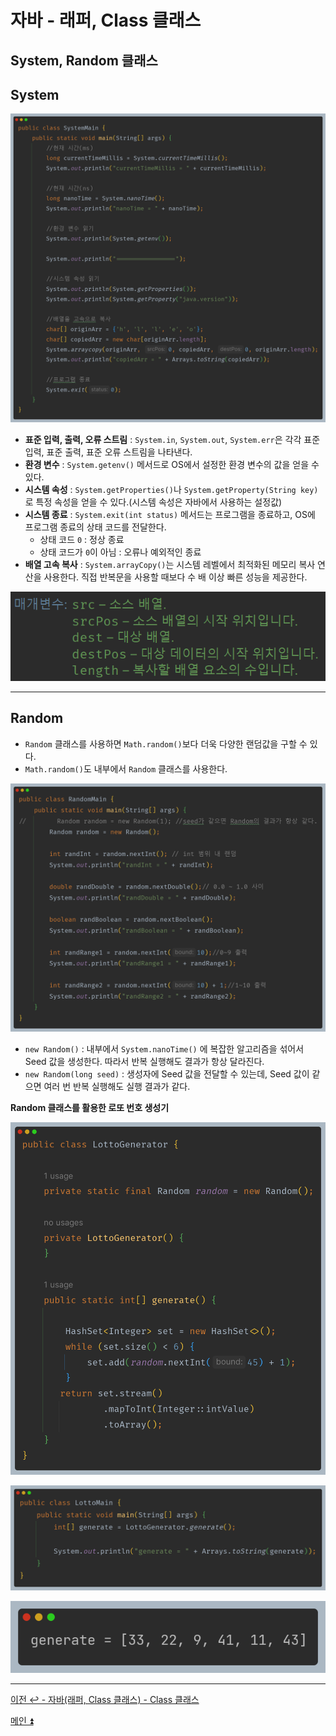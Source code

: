# 자바 - 래퍼, Class 클래스

## System, Random 클래스

## System

![img_10.png](image/img_10.png)

- **표준 입력, 출력, 오류 스트림** : `System.in`, `System.out`, `System.err`은 각각 표준 입력, 표준 출력, 표준 오류 스트림을 나타낸다.
- **환경 변수** : `System.getenv()` 메서드로 OS에서 설정한 환경 변수의 값을 얻을 수 있다.
- **시스템 속성** : `System.getProperties()`나 `System.getProperty(String key)`로 특정 속성을 얻을 수 있다.(시스템 속성은 자바에서 사용하는 설정값)
- **시스템 종료** : `System.exit(int status)` 메서드는 프로그램을 종료하고, OS에 프로그램 종료의 상태 코드를 전달한다.
  - 상태 코드 `0` : 정상 종료
  - 상태 코드가 `0`이 아님 : 오류나 예외적인 종료
- **배열 고속 복사** : `System.arrayCopy()`는 시스템 레벨에서 최적화된 메모리 복사 연산을 사용한다. 직접 반복문을 사용할 때보다 수 배 이상 빠른 성능을 제공한다.

![img_11.png](image/img_11.png)

---

## Random

- `Random` 클래스를 사용하면 `Math.random()`보다 더욱 다양한 랜덤값을 구할 수 있다.
- `Math.random()`도 내부에서 `Random` 클래스를 사용한다.

![img_12.png](image/img_12.png)

- `new Random()` : 내부에서 `System.nanoTime()` 에 복잡한 알고리즘을 섞어서 Seed 값을 생성한다. 따라서 반복 실행해도 결과가 항상 달라진다.
- `new Random(long seed)` : 생성자에 Seed 값을 전달할 수 있는데, Seed 값이 같으면 여러 번 반복 실행해도 실행 결과가 같다.

**Random 클래스를 활용한 로또 번호 생성기**

![img_13.png](image/img_13.png)

![img_14.png](image/img_14.png)

![img_15.png](image/img_15.png)

---

[이전 ↩️ - 자바(래퍼, Class 클래스) - Class 클래스](https://github.com/genesis12345678/TIL/blob/main/Java/mid_1/Wrapper/Class.md)

[메인 ⏫](https://github.com/genesis12345678/TIL/blob/main/Java/mid_1/Main.md)